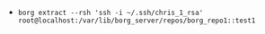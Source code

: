 - `borg extract --rsh 'ssh -i ~/.ssh/chris_1_rsa' root@localhost:/var/lib/borg_server/repos/borg_repo1::test1`
